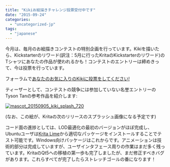 ```yaml
---
title: "Kikiお絵描きチャレンジ投票受付中です"
date: "2015-09-24"
categories: 
  - "uncategorized-jp"
tags: 
  - "japanese"
---
```


今月は、毎月のお絵描きコンテストの特別企画を行っています。Kikiを描いたら、Kickstarterのリワード(訳注：5月に行ったKritaのKickstarterのリワード)のTシャツにあなたの作品が使われるかも！コンテストのエントリーは締めきって、今は投票を行っています。

フォーラムで[あなたのお気に入りのKikiに投票をしてください!](https://forum.kde.org/viewtopic.php?f=277&t=128083)

ティーザーとして、コンテストの競争には参加していない名誉エントリーのTyson Tanの参考作品を紹介します:

[![mascot_20150905_kiki_splash_720](/images/posts/2015/mascot_20150905_kiki_splash_720.png)](https://krita.org/wp-content/uploads/2015/09/mascot_20150905_kiki_splash_720.png)

(なお、この絵が、Kritaの次のリリースのスプラッシュ画像になる予定です)

コード面の進捗としては、LOD最適化の最初のバージョンがほぼ完成し、Ubuntuユーザは[Krita Lime](https://launchpad.net/~dimula73/+archive/ubuntu/krita)から適切なパッケージをインストールすることでテスト可能です。Windows向けパッケージはこれからです。アニメーションは技術的部分は完成していますが、ユーザインタフェース周りの作業はまだ多く残っています。KritaのQt5への移植の第一歩も完了しましたが、まだ修正すべきバグがあります。これらすべてが完了したらストレッチゴールの番になります！
